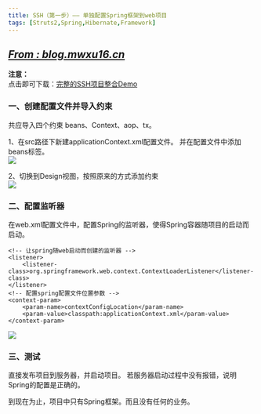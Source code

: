 ```yaml
---
title: SSH（第一步）—— 单独配置Spring框架到web项目
tags: [Struts2,Spring,Hibernate,Framework]
---
```

## *[From : blog.mwxu16.cn](http://blog.mwxu16.cn)*
**注意：**  
点击即可下载：[完整的SSH项目整合Demo](http://download.csdn.net/download/qq_28592887/9994986)

### 一、创建配置文件并导入约束
共应导入四个约束
beans、Context、aop、tx。
<!--more--> 
1、在src路径下新建applicationContext.xml配置文件。
并在配置文件中添加beans标签。  
![](http://res.cloudinary.com/dyb1o2amn/image/upload/v1506520196/Framework%20integration/1/1.png)  

2、切换到Design视图，按照原来的方式添加约束  
![](http://res.cloudinary.com/dyb1o2amn/image/upload/v1506520196/Framework%20integration/1/2.png)

### 二、配置监听器
在web.xml配置文件中，配置Spring的监听器，使得Spring容器随项目的启动而启动。

	<!-- 让spring随web启动而创建的监听器 -->
	<listener>
		<listener-class>org.springframework.web.context.ContextLoaderListener</listener-class>
	</listener>
	<!-- 配置spring配置文件位置参数 -->
	<context-param>
		<param-name>contextConfigLocation</param-name>
		<param-value>classpath:applicationContext.xml</param-value>
	</context-param>

![](http://res.cloudinary.com/dyb1o2amn/image/upload/v1506520196/Framework%20integration/1/3.png)

### 三、测试
直接发布项目到服务器，并启动项目。
若服务器启动过程中没有报错，说明Spring的配置是正确的。

到现在为止，项目中只有Spring框架。而且没有任何的业务。














